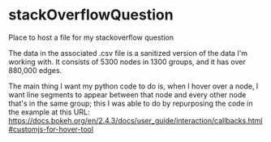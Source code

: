 # stackOverflowQuestion
Place to host a file for my stackoverflow question

The data in the associated .csv file is a sanitized version of the data I'm working with. It consists of 5300 nodes in 1300 groups, and it has over 880,000 edges.

The main thing I want my python code to do is, when I hover over a node, I want line segments to appear between that node and every other node that's in the same group; this I was able to do by repurposing the code in the example at this URL: https://docs.bokeh.org/en/2.4.3/docs/user_guide/interaction/callbacks.html#customjs-for-hover-tool
